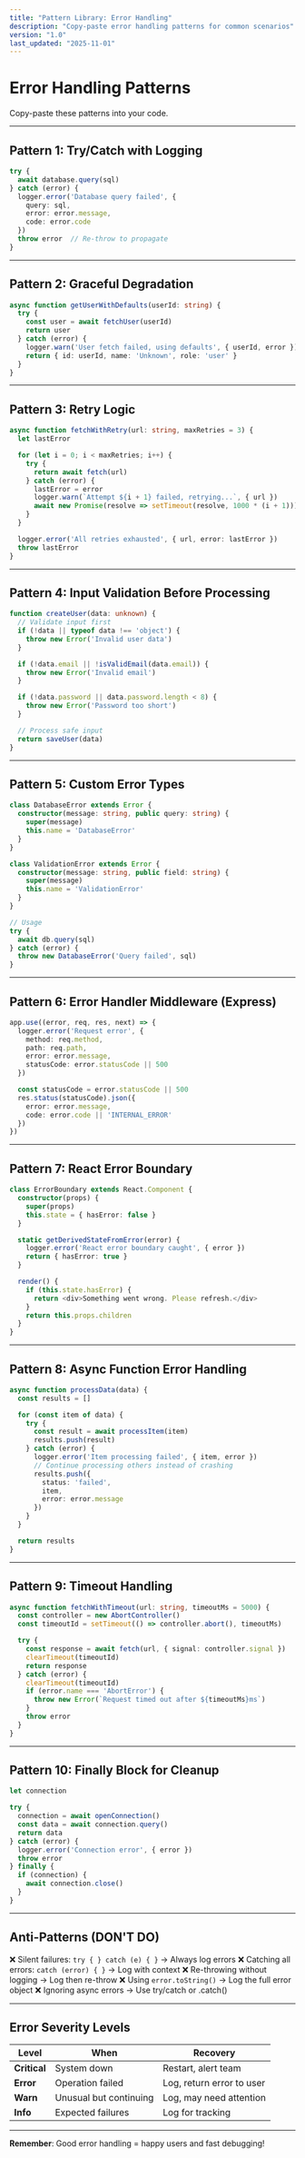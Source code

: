 ```yaml
---
title: "Pattern Library: Error Handling"
description: "Copy-paste error handling patterns for common scenarios"
version: "1.0"
last_updated: "2025-11-01"
---
```


# Error Handling Patterns

Copy-paste these patterns into your code.

---

## Pattern 1: Try/Catch with Logging

```typescript
try {
  await database.query(sql)
} catch (error) {
  logger.error('Database query failed', {
    query: sql,
    error: error.message,
    code: error.code
  })
  throw error  // Re-throw to propagate
}
```

---

## Pattern 2: Graceful Degradation

```typescript
async function getUserWithDefaults(userId: string) {
  try {
    const user = await fetchUser(userId)
    return user
  } catch (error) {
    logger.warn('User fetch failed, using defaults', { userId, error })
    return { id: userId, name: 'Unknown', role: 'user' }
  }
}
```

---

## Pattern 3: Retry Logic

```typescript
async function fetchWithRetry(url: string, maxRetries = 3) {
  let lastError

  for (let i = 0; i < maxRetries; i++) {
    try {
      return await fetch(url)
    } catch (error) {
      lastError = error
      logger.warn(`Attempt ${i + 1} failed, retrying...`, { url })
      await new Promise(resolve => setTimeout(resolve, 1000 * (i + 1)))
    }
  }

  logger.error('All retries exhausted', { url, error: lastError })
  throw lastError
}
```

---

## Pattern 4: Input Validation Before Processing

```typescript
function createUser(data: unknown) {
  // Validate input first
  if (!data || typeof data !== 'object') {
    throw new Error('Invalid user data')
  }

  if (!data.email || !isValidEmail(data.email)) {
    throw new Error('Invalid email')
  }

  if (!data.password || data.password.length < 8) {
    throw new Error('Password too short')
  }

  // Process safe input
  return saveUser(data)
}
```

---

## Pattern 5: Custom Error Types

```typescript
class DatabaseError extends Error {
  constructor(message: string, public query: string) {
    super(message)
    this.name = 'DatabaseError'
  }
}

class ValidationError extends Error {
  constructor(message: string, public field: string) {
    super(message)
    this.name = 'ValidationError'
  }
}

// Usage
try {
  await db.query(sql)
} catch (error) {
  throw new DatabaseError('Query failed', sql)
}
```

---

## Pattern 6: Error Handler Middleware (Express)

```typescript
app.use((error, req, res, next) => {
  logger.error('Request error', {
    method: req.method,
    path: req.path,
    error: error.message,
    statusCode: error.statusCode || 500
  })

  const statusCode = error.statusCode || 500
  res.status(statusCode).json({
    error: error.message,
    code: error.code || 'INTERNAL_ERROR'
  })
})
```

---

## Pattern 7: React Error Boundary

```typescript
class ErrorBoundary extends React.Component {
  constructor(props) {
    super(props)
    this.state = { hasError: false }
  }

  static getDerivedStateFromError(error) {
    logger.error('React error boundary caught', { error })
    return { hasError: true }
  }

  render() {
    if (this.state.hasError) {
      return <div>Something went wrong. Please refresh.</div>
    }
    return this.props.children
  }
}
```

---

## Pattern 8: Async Function Error Handling

```typescript
async function processData(data) {
  const results = []

  for (const item of data) {
    try {
      const result = await processItem(item)
      results.push(result)
    } catch (error) {
      logger.error('Item processing failed', { item, error })
      // Continue processing others instead of crashing
      results.push({
        status: 'failed',
        item,
        error: error.message
      })
    }
  }

  return results
}
```

---

## Pattern 9: Timeout Handling

```typescript
async function fetchWithTimeout(url: string, timeoutMs = 5000) {
  const controller = new AbortController()
  const timeoutId = setTimeout(() => controller.abort(), timeoutMs)

  try {
    const response = await fetch(url, { signal: controller.signal })
    clearTimeout(timeoutId)
    return response
  } catch (error) {
    clearTimeout(timeoutId)
    if (error.name === 'AbortError') {
      throw new Error(`Request timed out after ${timeoutMs}ms`)
    }
    throw error
  }
}
```

---

## Pattern 10: Finally Block for Cleanup

```typescript
let connection

try {
  connection = await openConnection()
  const data = await connection.query()
  return data
} catch (error) {
  logger.error('Connection error', { error })
  throw error
} finally {
  if (connection) {
    await connection.close()
  }
}
```

---

## Anti-Patterns (DON'T DO)

❌ Silent failures: `try { } catch (e) { }` → Always log errors
❌ Catching all errors: `catch (error) { }` → Log with context
❌ Re-throwing without logging → Log then re-throw
❌ Using `error.toString()` → Log the full error object
❌ Ignoring async errors → Use try/catch or .catch()

---

## Error Severity Levels

| Level | When | Recovery |
|-------|------|----------|
| **Critical** | System down | Restart, alert team |
| **Error** | Operation failed | Log, return error to user |
| **Warn** | Unusual but continuing | Log, may need attention |
| **Info** | Expected failures | Log for tracking |

---

**Remember**: Good error handling = happy users and fast debugging!

